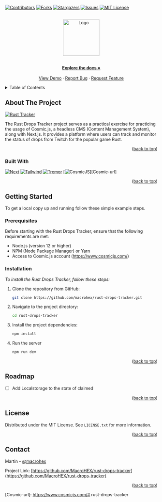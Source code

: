 <a name="readme-top"></a>

[![Contributors][contributors-shield]][contributors-url]
[![Forks][forks-shield]][forks-url]
[![Stargazers][stars-shield]][stars-url]
[![Issues][issues-shield]][issues-url]
[![MIT License][license-shield]][license-url]

<br />
<div align="center">
  <a href="https://github.com/MacroHEX/rust-drops-tracker">
    <img src="https://i.imgur.com/AM90pib.png" alt="Logo" height="120">
  </a>

  <p align="center">
    <br />
    <a href="https://github.com/MacroHEX/rust-drops-tracker"><strong>Explore the docs »</strong></a>
    <br />
    <br />
    <a href="https://github.com/MacroHEX/rust-drops-tracker">View Demo</a>
    ·
    <a href="https://github.com/MacroHEX/rust-drops-tracker/issues">Report Bug</a>
    ·
    <a href="https://github.com/MacroHEX/rust-drops-tracker/issues">Request Feature</a>
  </p>
</div>

<!-- TABLE OF CONTENTS -->
<details>
  <summary>Table of Contents</summary>
  <ol>
    <li>
      <a href="#about-the-project">About The Project</a>
      <ul>
        <li><a href="#built-with">Built With</a></li>
      </ul>
    </li>
    <li>
      <a href="#getting-started">Getting Started</a>
      <ul>
        <li><a href="#prerequisites">Prerequisites</a></li>
        <li><a href="#installation">Installation</a></li>
      </ul>
    </li>
    <li><a href="#roadmap">Roadmap</a></li>
    <li><a href="#license">License</a></li>
    <li><a href="#contact">Contact</a></li>
  </ol>
</details>

<!-- ABOUT THE PROJECT -->
## About The Project

[![Rust Tracker][rust-screenshot]]()

The Rust Drops Tracker project serves as a practical exercise for practicing the usage of Cosmic.js, a headless CMS (Content Management System), along with Next.js. It provides a platform where users can track and monitor the status of drops from Twitch for the popular game Rust.

<p align="right">(<a href="#readme-top">back to top</a>)</p>



### Built With

[![Next][Next.js]][Next-url]
[![Tailwind][Tailwind]][Tailwind-url]
[![Tremor][Tremor]][Tremor-url]
[![CosmicJS][CosmicJS]][Cosmic-url]
<p align="right">(<a href="#readme-top">back to top</a>)</p>



<!-- GETTING STARTED -->
## Getting Started

To get a local copy up and running follow these simple example steps.

### Prerequisites

Before starting with the Rust Drops Tracker, ensure that the following requirements are met:

- Node.js (version 12 or higher)
- NPM (Node Package Manager) or Yarn
- Access to Cosmic.js account (https://www.cosmicjs.com/)

### Installation

_To install the Rust Drops Tracker, follow these steps:_

1. Clone the repository from GitHub:
   ```bash
   git clone https://github.com/macrohex/rust-drops-tracker.git
   ```
2. Navigate to the project directory:

   ```bash
   cd rust-drops-tracker
   ```
3. Install the project dependencies:
   ```bash
   npm install
   ```
4. Run the server
   ```bash
   npm run dev
   ```

<p align="right">(<a href="#readme-top">back to top</a>)</p>

<!-- ROADMAP -->
## Roadmap

- [ ] Add Localstorage to the state of claimed

<p align="right">(<a href="#readme-top">back to top</a>)</p>

<!-- LICENSE -->
## License

Distributed under the MIT License. See `LICENSE.txt` for more information.

<p align="right">(<a href="#readme-top">back to top</a>)</p>

<!-- CONTACT -->
## Contact

Martin - [@macrohex](https://twitter.com/macrohex)

Project Link: [https://github.com/MacroHEX/rust-drops-tracker](https://github.com/MacroHEX/rust-drops-tracker)

<p align="right">(<a href="#readme-top">back to top</a>)</p>

<!-- MARKDOWN LINKS & IMAGES -->
<!-- https://www.markdownguide.org/basic-syntax/#reference-style-links -->
[contributors-shield]: https://img.shields.io/github/contributors/othneildrew/Best-README-Template.svg?style=for-the-badge
[contributors-url]: https://github.com/MacroHEX/rust-drops-tracker/graphs/contributors
[forks-shield]: https://img.shields.io/github/forks/othneildrew/Best-README-Template.svg?style=for-the-badge
[forks-url]: https://github.com/MacroHEX/rust-drops-tracker/network/members
[stars-shield]: https://img.shields.io/github/stars/othneildrew/Best-README-Template.svg?style=for-the-badge
[stars-url]: https://github.com/MacroHEX/rust-drops-tracker/stargazers
[issues-shield]: https://img.shields.io/github/issues/othneildrew/Best-README-Template.svg?style=for-the-badge
[issues-url]: https://github.com/MacroHEX/rust-drops-tracker/issues
[license-shield]: https://img.shields.io/github/license/othneildrew/Best-README-Template.svg?style=for-the-badge
[license-url]: https://github.com/MacroHEX/rust-drops-tracker/blob/master/LICENSE.txt
[rust-screenshot]: https://i.imgur.com/xUTeoPe.png
[Next.js]: https://img.shields.io/badge/next.js-000000?style=for-the-badge&logo=nextdotjs&logoColor=white
[Next-url]: https://nextjs.org/
[Tailwind]: https://img.shields.io/badge/tailwindcss-%2338B2AC.svg?style=for-the-badge&logo=tailwind-css&logoColor=white
[Tailwind-url]: https://tailwindcss.com/
[Tremor]: https://img.shields.io/badge/Tremor-%233333FF.svg?style=for-the-badge&logoColor=white
[Tremor-url]: https://www.tremor.so/
[CosmicJS]: https://img.shields.io/badge/CosmicJS-%230167ff.svg?style=for-the-badge&logo=cosmicJS&logoColor=white
[Cosmic-url]: https://www.cosmicjs.com/# rust-drops-tracker
